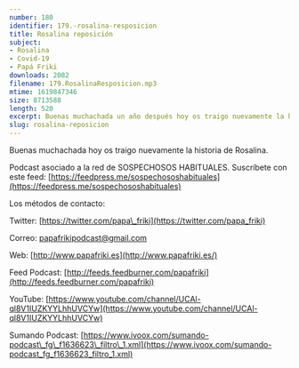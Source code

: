 ```yaml
---
number: 180
identifier: 179.-rosalina-resposicion
title: Rosalina reposición
subject:
- Rosalina
- Covid-19
- Papá Friki
downloads: 2082
filename: 179.RosalinaResposicion.mp3
mtime: 1619847346
size: 8713588
length: 520
excerpt: Buenas muchachada un año después hoy os traigo nuevamente la historia de Rosalina.
slug: rosalina-reposicion
---
```

Buenas muchachada hoy os traigo nuevamente la historia de Rosalina.

Podcast asociado a la red de SOSPECHOSOS HABITUALES. Suscríbete con este feed: [https://feedpress.me/sospechososhabituales](https://feedpress.me/sospechososhabituales)

Los métodos de contacto:

Twitter: [https://twitter.com/papa\_friki](https://twitter.com/papa_friki)

Correo: [papafrikipodcast@gmail.com](https://archive.org/details/papafrikipodast@gmail.com)

Web: [http://www.papafriki.es](http://www.papafriki.es/)

Feed Podcast: [http://feeds.feedburner.com/papafriki](http://feeds.feedburner.com/papafriki)

YouTube: [https://www.youtube.com/channel/UCAl-ql8V1IUZKYYLhhUVCYw](https://www.youtube.com/channel/UCAl-ql8V1IUZKYYLhhUVCYw)

Sumando Podcast: [https://www.ivoox.com/sumando-podcast\_fg\_f1636623\_filtro\_1.xml](https://www.ivoox.com/sumando-podcast_fg_f1636623_filtro_1.xml)